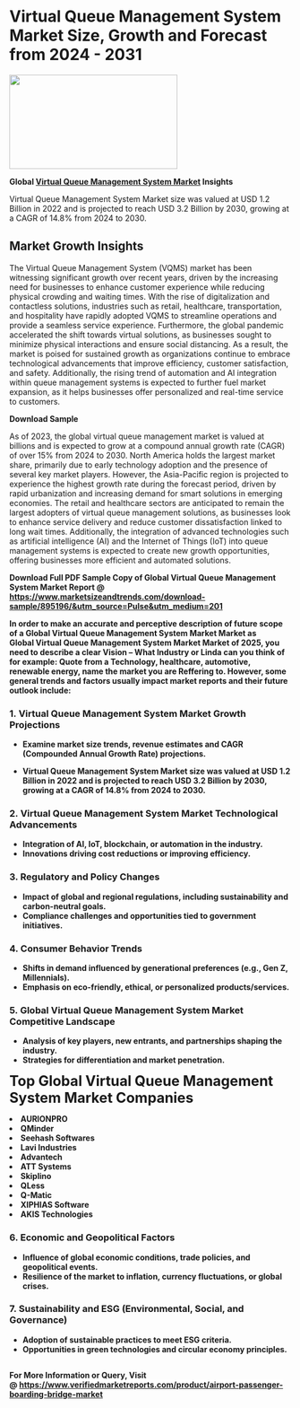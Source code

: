 <H1>Virtual Queue Management System Market Size, Growth and Forecast from 2024 - 2031</H1><img class="aligncenter size-medium wp-image-584254" src="https://thirdeyenews.in/wp-content/uploads/2024/09/Global-Market-Research-300x168.jpeg" alt="" width="300" height="168" /><p><strong>Global&nbsp;<a href="https://www.marketsizeandtrends.com/download-sample/895196/&amp;utm_source=Pulse&amp;utm_medium=201">Virtual Queue Management System Market</a> Insights</strong></p><p>Virtual Queue Management System Market size was valued at USD 1.2 Billion in 2022 and is projected to reach USD 3.2 Billion by 2030, growing at a CAGR of 14.8% from 2024 to 2030.</p><p><h2>Market Growth Insights</h2> <p>The Virtual Queue Management System (VQMS) market has been witnessing significant growth over recent years, driven by the increasing need for businesses to enhance customer experience while reducing physical crowding and waiting times. With the rise of digitalization and contactless solutions, industries such as retail, healthcare, transportation, and hospitality have rapidly adopted VQMS to streamline operations and provide a seamless service experience. Furthermore, the global pandemic accelerated the shift towards virtual solutions, as businesses sought to minimize physical interactions and ensure social distancing. As a result, the market is poised for sustained growth as organizations continue to embrace technological advancements that improve efficiency, customer satisfaction, and safety. Additionally, the rising trend of automation and AI integration within queue management systems is expected to further fuel market expansion, as it helps businesses offer personalized and real-time service to customers.</p> <p><strong>Download Sample</strong></p> <p>As of 2023, the global virtual queue management market is valued at billions and is expected to grow at a compound annual growth rate (CAGR) of over 15% from 2024 to 2030. North America holds the largest market share, primarily due to early technology adoption and the presence of several key market players. However, the Asia-Pacific region is projected to experience the highest growth rate during the forecast period, driven by rapid urbanization and increasing demand for smart solutions in emerging economies. The retail and healthcare sectors are anticipated to remain the largest adopters of virtual queue management solutions, as businesses look to enhance service delivery and reduce customer dissatisfaction linked to long wait times. Additionally, the integration of advanced technologies such as artificial intelligence (AI) and the Internet of Things (IoT) into queue management systems is expected to create new growth opportunities, offering businesses more efficient and automated solutions.</p> <p><strong></p><p><span class=""><strong>Download Full PDF Sample Copy of Global Virtual Queue Management System Market Report</strong> @ <a href="https://www.marketsizeandtrends.com/download-sample/895196/&amp;utm_source=Pulse&amp;utm_medium=201" target="_blank">https://www.marketsizeandtrends.com/download-sample/895196/&amp;utm_source=Pulse&amp;utm_medium=201</a></span></p><p>In order to make an accurate and perceptive description of future scope of a Global&nbsp;Virtual Queue Management System Market Market as Global&nbsp;Virtual Queue Management System Market Market of 2025, you need to describe a clear Vision &ndash; What Industry or Linda can you think of for example: Quote from a Technology, healthcare, automotive, renewable energy, name the market you are Reffering to. However, some general trends and factors usually impact market reports and their future outlook include:</p><h3>1.&nbsp;<strong>Virtual Queue Management System Market Growth Projections</strong></h3><ul><li>Examine market size trends, revenue estimates and CAGR (Compounded Annual Growth Rate) projections.</li><li><p>Virtual Queue Management System Market size was valued at USD 1.2 Billion in 2022 and is projected to reach USD 3.2 Billion by 2030, growing at a CAGR of 14.8% from 2024 to 2030.</p></li></ul><h3>2.&nbsp;<strong>Virtual Queue Management System Market Technological Advancements</strong></h3><ul><li>Integration of AI, IoT, blockchain, or automation in the industry.</li><li>Innovations driving cost reductions or improving efficiency.</li></ul><h3>3.&nbsp;<strong>Regulatory and Policy Changes</strong></h3><ul><li>Impact of global and regional regulations, including sustainability and carbon-neutral goals.</li><li>Compliance challenges and opportunities tied to government initiatives.</li></ul><h3>4.&nbsp;<strong>Consumer Behavior Trends</strong></h3><ul><li>Shifts in demand influenced by generational preferences (e.g., Gen Z, Millennials).</li><li>Emphasis on eco-friendly, ethical, or personalized products/services.</li></ul><h3>5.&nbsp;<strong>Global Virtual Queue Management System Market Competitive Landscape</strong></h3><ul><li>Analysis of key players, new entrants, and partnerships shaping the industry.</li><li>Strategies for differentiation and market penetration.</li></ul><p data-pm-slice="1 1 []"><span style="color: inherit; font-family: inherit; font-size: 25px;">Top Global Virtual Queue Management System Market Companies</span></p><div class="" data-test-id=""><p><li>AURIONPRO</li><li> QMinder</li><li> Seehash Softwares</li><li> Lavi Industries</li><li> Advantech</li><li> ATT Systems</li><li> Skiplino</li><li> QLess</li><li> Q-Matic</li><li> XIPHIAS Software</li><li> AKIS Technologies</li></p></div><h3>6.&nbsp;<strong>Economic and Geopolitical Factors</strong></h3><ul><li>Influence of global economic conditions, trade policies, and geopolitical events.</li><li>Resilience of the market to inflation, currency fluctuations, or global crises.</li></ul><h3>7.&nbsp;<strong>Sustainability and ESG (Environmental, Social, and Governance)</strong></h3><ul><li>Adoption of sustainable practices to meet ESG criteria.</li><li>Opportunities in green technologies and circular economy principles.</li></ul><h2><strong style="font-size: 14px;">For More Information or Query, Visit @&nbsp;</strong><a style="background-color: #ffffff; font-size: 14px;" href="https://www.marketsizeandtrends.com/report/virtual-queue-management-system-market-/" target="_blank">https://www.verifiedmarketreports.com/product/airport-passenger-boarding-bridge-market</a></h2>
